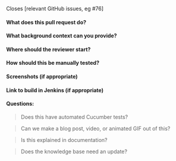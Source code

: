 Closes [relevant GitHub issues, eg #76]

#### What does this pull request do?
#### What background context can you provide?
#### Where should the reviewer start?
#### How should this be manually tested?
#### Screenshots (if appropriate)
#### Link to build in Jenkins (if appropriate)
#### Questions:
> Does this have automated Cucumber tests?


> Can we make a blog post, video, or animated GIF out of this?


> Is this explained in documentation?


> Does the knowledge base need an update?

